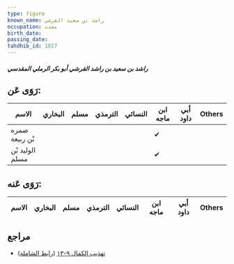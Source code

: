 ```yaml
---
type: figure
known_name: راشد بن سعيد القرشي
occupation: محدث
birth_date:
passing_date:
tahdhib_id: 1827
---
```

##### راشد بن سعيد بن راشد القرشي أبو بكر الرملي المقدسي

## رَوَى عَن:
| الاسم           | البخاري | مسلم | الترمذي | النسائي | ابن ماجه | أبي داود | Others |
| --------------- | ------- | ---- | ------- | ------- | -------- | -------- | ------ |
| ضمره بْن ربيعة  |         |      |         |         | ✔        |          |        |
| الوليد بْن مسلم |         |      |         |         | ✔        |          |        |
## رَوَى عَنه:
| الاسم | البخاري | مسلم | الترمذي | النسائي | ابن ماجه | أبي داود | Others |
| ----- | ------- | ---- | ------- | ------- | -------- | -------- | ------ |
## مراجع
- [تهذيب الكمال ٩-١٣](obsidian://open?vault=Tahdhib-al-Kamal&file=Figures/١٨٢٧-راشد%20بن%20سعيد%20بن%20راشد%20القرشي%20أبو%20بكر%20الرملي%20المقدسي) ([رابط الشاملة](https://shamela.ws/book/3722/4253))
